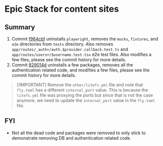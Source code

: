 # Epic Stack for content sites

## Summary

1. Commit
   [f964cbf](https://github.com/arpitdalal/epic-content-stack/commit/f964cbf0f4809016b41a7f9f95e9591bc2bcbfe4)
   uninstalls `playwright`, removes the `mocks`, `fixtures`, and `e2e`
   directories from `tests` directory. Also removes
   `app/routes/_auth+/auth.$provider.callback.test.ts` and
   `app/routes/users+/$username.test.tsx` e2e test files. Also modifies a few
   files, please see the commit history for more details.
2. Commit
   [829014d](https://github.com/arpitdalal/epic-content-stack/commit/829014d41db6bdfc4b0e8fd7490bba98f0934e75)
   uninstalls a few packages, removes all the authentication related code, and
   modifies a few files, please see the commit history for more details.

> [!IMPORTANT] Remove the `other/litefs.yml` file and note that `fly.toml` has a
> different `internal_port` value. This is because the `litefs.yml` file was
> proxying the ports but since that is not the case anymore, we need to update
> the `internal_port` value in the `fly.toml` file.

## FYI

- Not all the dead code and packages were removed to only stick to demonstrate
  removing DB and authentication related code.

